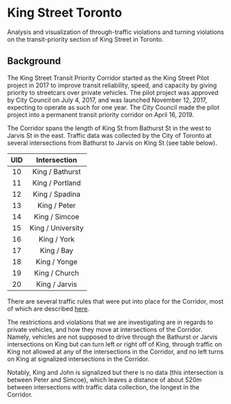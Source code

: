 # King Street Toronto
Analysis and visualization of through-traffic violations and turning violations on the transit-priority section of King Street in Toronto.

## Background
The King Street Transit Priority Corridor started as the King Street Pilot project in 2017 to improve transit reliability, speed, and capacity by giving priority to streetcars over private vehicles. The pilot project was approved by City Council on July 4, 2017, and was launched November 12, 2017, expecting to operate as such for one year. The City Council made the pilot project into a permanent transit priority corridor on April 16, 2019. 

The Corridor spans the length of King St from Bathurst St in the west to Jarvis St in the east. Traffic data was collected by the City of Toronto at several intersections from Bathurst to Jarvis on King St (see table below). 

| UID |    Intersection   |
|:--:|:-----------------:|
| 10 |  King / Bathurst  |
| 11 |  King / Portland  |
| 12 |   King / Spadina  |
| 13 |    King / Peter   |
| 14 |   King / Simcoe   |
| 15 | King / University |
| 16 |    King / York    |
| 17 |     King / Bay    |
| 18 |    King / Yonge   |
| 19 |   King / Church   |
| 20 |   King / Jarvis   |

There are several traffic rules that were put into place for the Corridor, most of which are described [here](https://www.toronto.ca/city-government/planning-development/planning-studies-initiatives/king-street-pilot/how-to-use-the-king-street-transit-pilot/). 

The restrictions and violations that we are investigating are in regards to private vehicles, and how they move at intersections of the Corridor. Namely, vehicles are not supposed to drive through the Bathurst or Jarvis intersections on King but can turn left or right off of King, through traffic on King not allowed at any of the intersections in the Corridor, and no left turns on King at signalized intersections in the Corridor. 

Notably, King and John is signalized but there is no data (this intersection is between Peter and Simcoe), which leaves a distance of about 520m between intersections with traffic data collection, the longest in the Corridor. 
